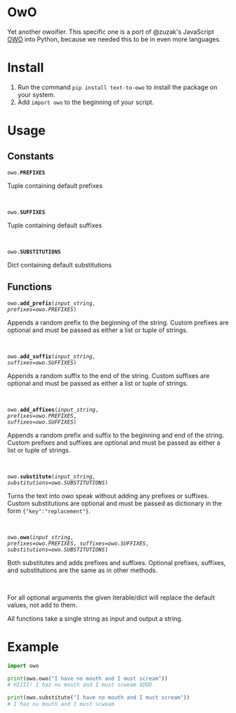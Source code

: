 # OwO

Yet another owoifier. This specific one is a port of @zuzak's JavaScript [OWO](https://github.com/zuzak/owo) into Python, because we needed this to be in even more languages.

# Install

1.  Run the command `pip install text-to-owo` to install the package on your system.
2.  Add `import owo` to the beginning of your script.

# Usage

## Constants

<code>owo.**PREFIXES**</code>

Tuple containing default prefixes

<br/>

<code>owo.**SUFFIXES**</code>

Tuple containing default suffixes

<br/>

<code>owo.**SUBSTITUTIONS**</code>

Dict containing default substitutions


## Functions

<code>owo.**add_prefix**(*input_string*, *prefixes=owo.PREFIXES*)</code>

Appends a random prefix to the beginning of the string.
Custom prefixes are optional and must be passed as either a list or tuple of strings.

<br/>

<code>owo.**add_suffix**(*input_string*, *suffixes=owo.SUFFIXES*)</code>

Appends a random suffix to the end of the string.
Custom suffixes are optional and must be passed as either a list or tuple of strings.

<br/>

<code>owo.**add_affixes**(*input_string*, *prefixes=owo.PREFIXES*, *suffixes=owo.SUFFIXES*)</code>

Appends a random prefix and suffix to the beginning and end of the string.
Custom prefixes and suffixes are optional and must be passed as either a list or tuple of strings.

<br/>

<code>owo.**substitute**(*input_string*, *substitutions=owo.SUBSTITUTIONS*)</code>

Turns the text into owo speak without adding any prefixes or suffixes.
Custom substitutions are optional and must be passed as dictionary in the form `{"key":"replacement"}`.

<br/>

<code>owo.**owo**(*input_string*, *prefixes=owo.PREFIXES*, *suffixes=owo.SUFFIXES*, *substitutions=owo.SUBSTITUTIONS*)</code>

Both substitutes and adds prefixes and suffixes.
Optional prefixes, suffixes, and substitutions are the same as in other methods.

<br/>

For all optional arguments the given iterable/dict will replace the default values, not add to them.

All functions take a single string as input and output a string.


# Example

```python
import owo

print(owo.owo("I have no mouth and I must scream"))
# HIIII! I haz nu mouth and I must scweam XDDD

print(owo.substitute("I have no mouth and I must scream"))
# I haz nu mouth and I must scweam
```
